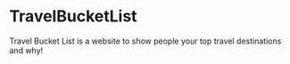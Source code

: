 # TravelBucketList
Travel Bucket List is a website to show people your top travel destinations and why!
